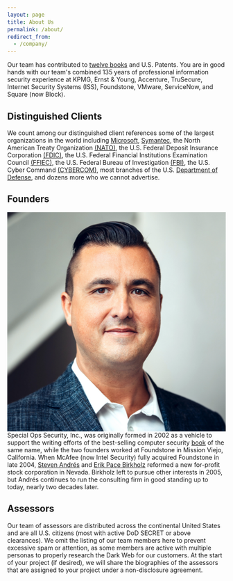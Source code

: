 ```yaml
---
layout: page
title: About Us
permalink: /about/
redirect_from:
  - /company/
---
```


Our team has contributed to [twelve books](/books/) and U.S. Patents. You are in good hands with our team's combined 135 years of professional information security experience at KPMG, Ernst &amp; Young, Accenture, TruSecure, Internet Security Systems (ISS), Foundstone, VMware, ServiceNow, and Square (now Block). 

## Distinguished Clients

We count among our distinguished client references some of the largest organizations in the world including [Microsoft](https://microsoft.com), [Symantec](https://symantec.com), the North American Treaty Organization [(NATO)](https://www.nato.int/), the U.S. Federal Deposit Insurance Corporation [(FDIC)](https://www.fdic.gov/), the U.S. Federal Financial Institutions Examination Council [(FFIEC)](https://www.ffiec.gov/),  the U.S. Federal Bureau of Investigation [(FBI)](https://www.fbi.gov/investigate/cyber), the U.S. Cyber Command [(CYBERCOM)](https://www.cybercom.mil/), most branches of the U.S. [Department of Defense](https://www.defense.gov/), and dozens more who we cannot advertise.

## Founders

[<img class="headshot" align="right" src="/assets/img/team/andres.jpg" title="Steven Andr&eacute;s" />](/andres/)
Special Ops Security, Inc., was originally formed in 2002 as a vehicle to support the writing efforts of the best-selling computer security [book](/books/) of the same name, while the two founders worked at Foundstone in Mission Viejo, California. When McAfee (now Intel Security) fully acquired Foundstone in late 2004, [Steven Andr&eacute;s](/andres/) and [Erik Pace Birkholz](https://twitter.com/erikbirkholz/status/1339061925708230658) reformed a new for-profit stock corporation in Nevada. Birkholz left to pursue other interests in 2005, but Andr&eacute;s continues to run the consulting firm in good standing up to today, nearly two decades later.  

## Assessors

Our team of assessors are distributed across the continental United States and are all U.S. citizens (most with active DoD SECRET or above clearances). We omit the listing of our team members here to prevent excessive spam or attention, as some members are active with multiple personas to properly research the Dark Web for our customers. At the start of your project (if desired), we will share the biographies of the assessors that are assigned to your project under a non-disclosure agreement.
